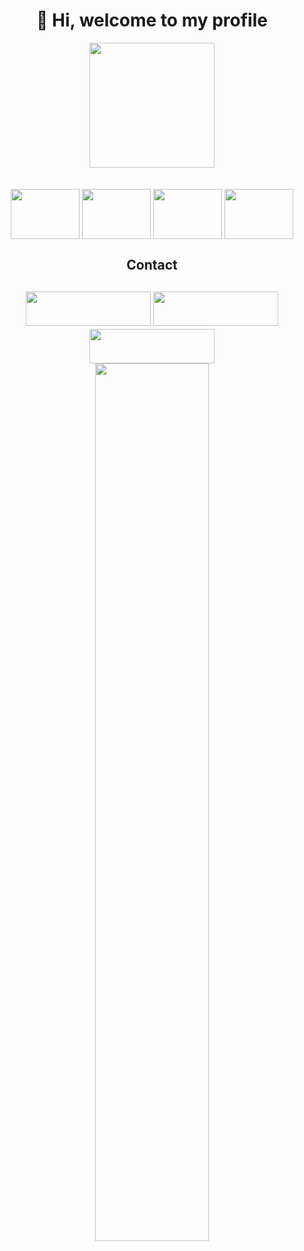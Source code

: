 <h1 align="center">👋 Hi, welcome to my profile</h1>

<div align="center">
  <img src="https://github-readme-stats.vercel.app/api?username=Matheus-Pazinati&show_icons=true&count_private=true&theme=tokyonight" height="200" align="center">
</div>
<br></br>
<div align="center">
  <img src="https://cdn.jsdelivr.net/gh/devicons/devicon/icons/html5/html5-original.svg" height="80" width="110" align="center">
  <img src="https://cdn.jsdelivr.net/gh/devicons/devicon/icons/css3/css3-original.svg" height="80" width="110" align="center">
  <img src="https://cdn.jsdelivr.net/gh/devicons/devicon/icons/javascript/javascript-original.svg" height="80" width="110" align="center">
  <img src="https://cdn.jsdelivr.net/gh/devicons/devicon/icons/git/git-original.svg" height="80" width="110" align="center">
  
 </div>
<h2 align="center"> Contact <h2>
<div align="center">
  <a href="mailto:matheuspazinati@gmail.com" target="_blank"> <img src="https://img.shields.io/badge/Gmail-D14836?style=for-the-badge&logo=gmail&logoColor=white" width="200" height="55"></a>  
  <a href="https://www.linkedin.com/in/matheus-pazinati-287925197/" target="_blank"><img src="https://img.shields.io/badge/LinkedIn-0077B5?style=for-the-badge&logo=linkedin&logoColor=white" width="200" height="55"></a>
  <a href="https://discord.gg/sAG8Wc9nEH"><img src="https://img.shields.io/badge/Discord-7289DA?style=for-the-badge&logo=discord&logoColor=white" width="200" height="55"></a>
 </div>
  <div align="center">
    <img src="https://c.tenor.com/uXdShlf0_UcAAAAi/shinkuu-hadouken.gif" width="60%">
  </div>
